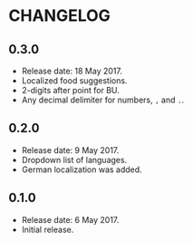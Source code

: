 # CHANGELOG

## 0.3.0

* Release date: 18 May 2017.
* Localized food suggestions.
* 2-digits after point for BU.
* Any decimal delimiter for numbers, `,` and `.`.

## 0.2.0

* Release date: 9 May 2017.
* Dropdown list of languages.
* German localization was added.

## 0.1.0

* Release date: 6 May 2017.
* Initial release.
